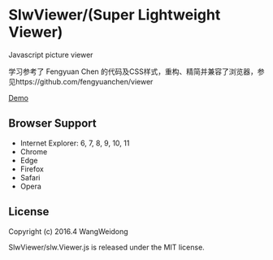 # SlwViewer/(Super Lightweight Viewer)

Javascript picture viewer

学习参考了 Fengyuan Chen 的代码及CSS样式，重构、精简并兼容了浏览器，参见https://github.com/fengyuanchen/viewer

[Demo](https://wang-weidong.github.io/SlwViewer/demo/index.html "Demo")

## Browser Support ##
- Internet Explorer: 6, 7, 8, 9, 10, 11
- Chrome
- Edge
- Firefox
- Safari
- Opera

## License ##
Copyright (c) 2016.4 WangWeidong

SlwViewer/slw.Viewer.js is released under the MIT license.